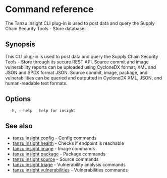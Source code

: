# Command reference

The Tanzu Insight CLI plug-in is used to post data and query the Supply Chain Security Tools - Store database.

## <a id='synopsis'></a>Synopsis

This CLI plug-in is used to post data and query the Supply Chain Security Tools - Store through its secure REST API. Source commit and image vulnerability reports can be uploaded using CycloneDX format, XML and JSON and SPDX format JSON. Source commit, image, package, and vulnerabilities can be queried and outputted in CycloneDX XML, JSON, and human-readable text formats.

## <a id='options'></a>Options

```console
  -h, --help   help for insight
```

## <a id='see-also'></a>See also

* [tanzu insight config](tanzu_insight_config.hbs.md)	 - Config commands
* [tanzu insight health](tanzu_insight_health.hbs.md)	 - Checks if endpoint is reachable
* [tanzu insight image](tanzu_insight_image.hbs.md)	 - Image commands
* [tanzu insight package](tanzu_insight_package.hbs.md)	 - Package commands
* [tanzu insight source](tanzu_insight_source.hbs.md)	 - Source commands
* [tanzu insight triage](tanzu_insight_triage.hbs.md)	 - Vulnerability analysis commands
* [tanzu insight vulnerabilities](tanzu_insight_vulnerabilities.hbs.md)	 - Vulnerabilities commands
